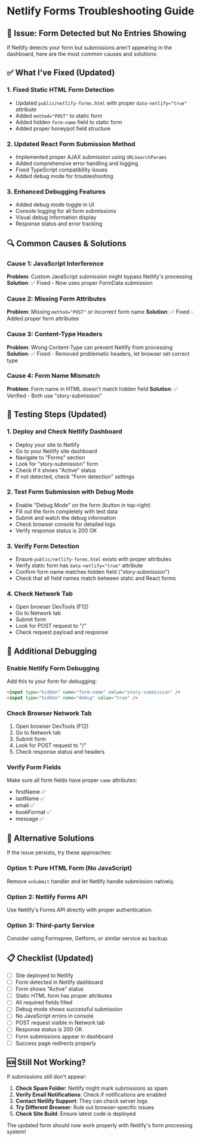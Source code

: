 # Netlify Forms Troubleshooting Guide

## 🚨 Issue: Form Detected but No Entries Showing

If Netlify detects your form but submissions aren't appearing in the dashboard, here are the most common causes and solutions:

## ✅ What I've Fixed (Updated)

### 1. **Fixed Static HTML Form Detection**
- Updated `public/netlify-forms.html` with proper `data-netlify="true"` attribute
- Added `method="POST"` to static form
- Added hidden `form-name` field to static form
- Added proper honeypot field structure

### 2. **Updated React Form Submission Method**
- Implemented proper AJAX submission using `URLSearchParams`
- Added comprehensive error handling and logging
- Fixed TypeScript compatibility issues
- Added debug mode for troubleshooting

### 3. **Enhanced Debugging Features**
- Added debug mode toggle in UI
- Console logging for all form submissions
- Visual debug information display
- Response status and error tracking

## 🔍 Common Causes & Solutions

### **Cause 1: JavaScript Interference**
**Problem**: Custom JavaScript submission might bypass Netlify's processing
**Solution**: ✅ Fixed - Now uses proper FormData submission

### **Cause 2: Missing Form Attributes**
**Problem**: Missing `method="POST"` or incorrect form name
**Solution**: ✅ Fixed - Added proper form attributes

### **Cause 3: Content-Type Headers**
**Problem**: Wrong Content-Type can prevent Netlify from processing
**Solution**: ✅ Fixed - Removed problematic headers, let browser set correct type

### **Cause 4: Form Name Mismatch**
**Problem**: Form name in HTML doesn't match hidden field
**Solution**: ✅ Verified - Both use "story-submission"

## 🧪 Testing Steps (Updated)

### 1. **Deploy and Check Netlify Dashboard**
- Deploy your site to Netlify
- Go to your Netlify site dashboard
- Navigate to "Forms" section
- Look for "story-submission" form
- Check if it shows "Active" status
- If not detected, check "Form detection" settings

### 2. **Test Form Submission with Debug Mode**
- Enable "Debug Mode" on the form (button in top-right)
- Fill out the form completely with test data
- Submit and watch the debug information
- Check browser console for detailed logs
- Verify response status is 200 OK

### 3. **Verify Form Detection**
- Ensure `public/netlify-forms.html` exists with proper attributes
- Verify static form has `data-netlify="true"` attribute
- Confirm form name matches hidden field ("story-submission")
- Check that all field names match between static and React forms

### 4. **Check Network Tab**
- Open browser DevTools (F12)
- Go to Network tab
- Submit form
- Look for POST request to "/"
- Check request payload and response

## 🔧 Additional Debugging

### **Enable Netlify Form Debugging**
Add this to your form for debugging:
```html
<input type="hidden" name="form-name" value="story-submission" />
<input type="hidden" name="debug" value="true" />
```

### **Check Browser Network Tab**
1. Open browser DevTools (F12)
2. Go to Network tab
3. Submit form
4. Look for POST request to "/"
5. Check response status and headers

### **Verify Form Fields**
Make sure all form fields have proper `name` attributes:
- firstName ✅
- lastName ✅  
- email ✅
- bookFormat ✅
- message ✅

## 🚀 Alternative Solutions

If the issue persists, try these approaches:

### **Option 1: Pure HTML Form (No JavaScript)**
Remove `onSubmit` handler and let Netlify handle submission natively.

### **Option 2: Netlify Forms API**
Use Netlify's Forms API directly with proper authentication.

### **Option 3: Third-party Service**
Consider using Formspree, Getform, or similar service as backup.

## 📋 Checklist (Updated)

- [ ] Site deployed to Netlify
- [ ] Form detected in Netlify dashboard
- [ ] Form shows "Active" status
- [ ] Static HTML form has proper attributes
- [ ] All required fields filled
- [ ] Debug mode shows successful submission
- [ ] No JavaScript errors in console
- [ ] POST request visible in Network tab
- [ ] Response status is 200 OK
- [ ] Form submissions appear in dashboard
- [ ] Success page redirects properly

## 🆘 Still Not Working?

If submissions still don't appear:

1. **Check Spam Folder**: Netlify might mark submissions as spam
2. **Verify Email Notifications**: Check if notifications are enabled
3. **Contact Netlify Support**: They can check server logs
4. **Try Different Browser**: Rule out browser-specific issues
5. **Check Site Build**: Ensure latest code is deployed

The updated form should now work properly with Netlify's form processing system!
